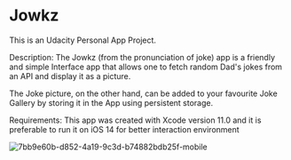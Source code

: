 # Jowkz
This is an Udacity Personal App Project. 

Description:
The Jowkz (from the pronunciation of joke) app is a friendly and simple Interface app that allows one to fetch random Dad's jokes from an API and display it as a picture.

The Joke picture, on the other hand, can be added to your favourite Joke Gallery by storing it in the App using persistent storage.

Requirements:
This app was created with Xcode version 11.0 and it is preferable to run it on iOS 14 for better interaction environment

![7bb9e60b-d852-4a19-9c3d-b74882bdb25f-mobile](https://user-images.githubusercontent.com/93341232/202859277-50234914-87fc-4b35-b5b9-5e9ca54d4bf1.png)

